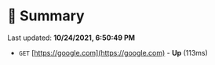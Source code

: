 # 📖 Summary
Last updated: **10/24/2021, 6:50:49 PM**

- `GET` [https://google.com](https://google.com) - **Up** (113ms)
